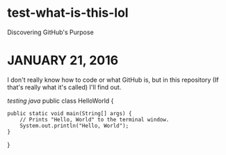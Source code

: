 # test-what-is-this-lol
Discovering GitHub's Purpose

<h1> JANUARY 21, 2016 </h1>

<p>I don't really know how to code or what GitHub is, but in this repository (If that's really what it's called) I'll find out.</p>

<i> testing java </i>
public class HelloWorld {

    public static void main(String[] args) {
        // Prints "Hello, World" to the terminal window.
        System.out.println("Hello, World");
    }

}



